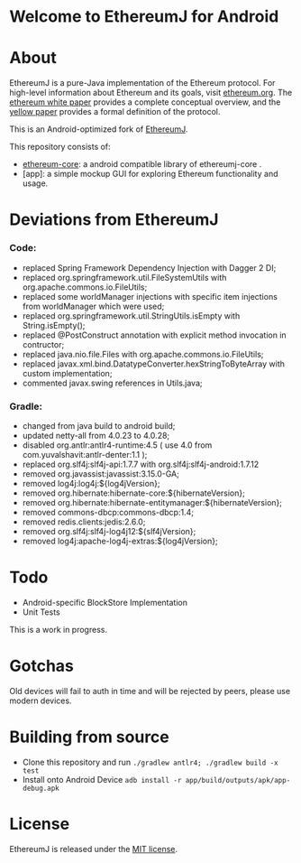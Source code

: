 # Welcome to EthereumJ for Android

# About
EthereumJ is a pure-Java implementation of the Ethereum protocol. For high-level information about Ethereum and its goals, visit [ethereum.org](https://ethereum.org). The [ethereum white paper](https://github.com/ethereum/wiki/wiki/%5BEnglish%5D-White-Paper) provides a complete conceptual overview, and the [yellow paper](http://gavwood.com/Paper.pdf) provides a formal definition of the protocol.

This is an Android-optimized fork of [EthereumJ](https://github.com/ethereum/ethereumj).

This repository consists of:
 * [ethereum-core](ethereumj-core): a android compatible library of ethereumj-core .
 * [app]: a simple mockup GUI for exploring Ethereum functionality and usage.

# Deviations from EthereumJ

### Code:
- replaced Spring Framework Dependency Injection with Dagger 2 DI;
- replaced org.springframework.util.FileSystemUtils with org.apache.commons.io.FileUtils;
- replaced some worldManager injections with specific item injections from worldManager which were used;
- replaced org.springframework.util.StringUtils.isEmpty with String.isEmpty();
- replaced @PostConstruct annotation with explicit method invocation in contructor;
- replaced java.nio.file.Files with org.apache.commons.io.FileUtils;
- replaced javax.xml.bind.DatatypeConverter.hexStringToByteArray with custom implementation;
- commented javax.swing references in Utils.java;

### Gradle:
- changed from java build to android build;
- updated netty-all from 4.0.23 to 4.0.28;
- disabled org.antlr:antlr4-runtime:4.5 ( use 4.0 from com.yuvalshavit:antlr-denter:1.1 );
- replaced org.slf4j:slf4j-api:1.7.7 with org.slf4j:slf4j-android:1.7.12
- removed org.javassist:javassist:3.15.0-GA;
- removed log4j:log4j:${log4jVersion};
- removed org.hibernate:hibernate-core:${hibernateVersion};
- removed org.hibernate:hibernate-entitymanager:${hibernateVersion};
- removed commons-dbcp:commons-dbcp:1.4;
- removed redis.clients:jedis:2.6.0;
- removed org.slf4j:slf4j-log4j12:${slf4jVersion};
- removed log4j:apache-log4j-extras:${log4jVersion};

# Todo
- Android-specific BlockStore Implementation
- Unit Tests

This is a work in progress.

# Gotchas
Old devices will fail to auth in time and will be rejected by peers, please use modern devices.

# Building from source

 - Clone this repository and run
 `./gradlew antlr4; ./gradlew build -x test`
 - Install onto Android Device 
 `adb install -r app/build/outputs/apk/app-debug.apk`

# License
EthereumJ is released under the [MIT license](LICENSE).
